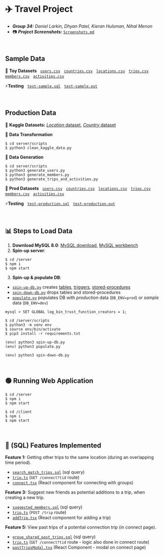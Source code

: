 # ✈️ Travel Project
- ***Group 34:*** *Daniel Larkin, Dhyan Patel, Kieran Hulsman, Nihal Menon*
- 📷 ***Project Screenshots:*** [`Screenshots.md`](Screenshots.md) 

<br>

## Sample Data
🧸 **Toy Datasets** &nbsp;
[`users.csv`](server/data/sample/users.csv) &nbsp;
[`countries.csv`](server/data/sample/countries.csv) &nbsp;
[`locations.csv`](server/data/sample/locations.csv) &nbsp;
[`trips.csv`](server/data/sample/trips.csv) &nbsp;
[`members.csv`](server/data/sample/members.csv) &nbsp;
[`activities.csv`](server/data/sample/activities.csv)

⚡**Testing** &nbsp;
[`test-sample.sql`](server/data/test_queries/sample/test-sample.sql) &nbsp;
[`test-sample.out`](server/data/test_queries/sample/) 

<br>

## Production Data

📖 **Kaggle Datasets:**
[*Location* dataset](https://www.kaggle.com/datasets/viswanathanc/world-cities-datasets),
[*Country* dataset](https://www.kaggle.com/datasets/emolodov/country-codes-alpha2-alpha3)

📶 **Data Transformation** &nbsp;
```
$ cd server/scripts
$ python3 clean_kaggle_data.py
```

🤖 **Data Generation** 
```
$ cd server/scripts
$ python3 generate_users.py
$ python3 generate_members.py
$ python3 generate_trips_and_activities.py
```

🥇 **Prod Datasets** &nbsp;
[`users.csv`](server/data/prod/users.csv) &nbsp;
[`countries.csv`](server/data/prod/countries.csv) &nbsp;
[`locations.csv`](server/data/prod/locations.csv) &nbsp;
[`trips.csv`](server/data/prod/trips.csv) &nbsp;
[`members.csv`](server/data/prod/members.csv) &nbsp;
[`activities.csv`](server/data/prod/activities.csv)

⚡**Testing** &nbsp;
[`test-production.sql`](server/data/test_queries/production/test-production.sql) &nbsp;
[`test-production.out`](server/data/test_queries/production/) 

<br>

## 📊 Steps to Load Data
1. **Download MySQL 8.0**: [MySQL download](https://dev.mysql.com/downloads/installer/), [MySQL workbench](https://dev.mysql.com/downloads/workbench/)
2. **Spin-up server**:
```
$ cd /server
$ npm i
$ npm start
```
3. **Spin-up & populate DB**:
  - [`spin-up-db.py`](server/scripts/spin-up-db.py)
    creates [tables](server/db/tables), [triggers](server/db/triggers), [stored-procedures](server/db/storedProcedures)
  - [`spin-down-db.py`](server/scripts/spin-down-db.py) drops tables and stored-procedures
  - [`populate.py`](server/scripts/populate.py) populates DB with *production* data (`DB_ENV=prod`) or *sample* data (`DB_ENV=dev`)

```
mysql > SET GLOBAL log_bin_trust_function_creators = 1;
```
```
$ cd /server/scripts
$ python3 -m venv env
$ source env/bin/activate
$ pip3 install -r requirements.txt
```
```
(env) python3 spin-up-db.py
(env) python3 populate.py
```
```
(env) python3 spin-down-db.py
```

<br>

## 🟢 Running Web Application
```
$ cd /server
$ npm i
$ npm start
```
```
$ cd /client
$ npm i
$ npm start
```

<br>

## 🚀 (SQL) Features Implemented

**Feature 1:** Getting other trips to the same location (during an overlapping time period).
- [`search_match_trips.sql`](server/db/storedProcedures/search_match_trips.sql) (sql query)
- [`trip.ts`](server/src/routers/trip.ts) (`GET /connect?tid` route)
- [`connect.tsx`](client/src/components/connect.tsx) (React component for connecting with groups)

**Feature 3:** Suggest new friends as potential additions to a trip, when creating a new trip.
- [`suggested_members.sql`](server/db/storedProcedures/suggested_members.sql) (sql query)
- [`trip.ts`](server/src/routers/trip.ts) (`POST /trip` route)
- [`addTrip.tsx`](client/src/components/addTrip.tsx) (React component for adding a trip)
 
**Feature 5:** View past trips of a potential connection trip (in connect page).
- [`group_shared_past_trips.sql`](server/db/storedProcedures/group_shared_past_trips.sql) (sql query)
- [`trip.ts`](server/src/routers/trip.ts) (`GET /connect?tid` route - logic also done in connect route)
- [`pastTripsModal.tsx`](client/src/components/pastTripsModal.tsx) (React Component - modal on connect page)

